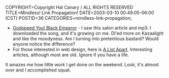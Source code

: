 COPYRIGHT=Copyright Hal Canary / ALL RIGHTS RESERVED
TITLE=Mindless! Link Propagation!
DATE=2003-03-10 00:49:05-06:00 (CST)
POSTID=36
CATEGORIES=mindless-link-propagation;

*   [Godspeed You! Black Emperor](http://salon.com/audio/music/2003/01/07/godspeed/) - I saw this salon article and mp3. I downloaded the song, and it's growing on me. Dl'ed more on Kazaalight and like the moodyness. Am I turning into pretentious bastard? Would anyone notice the difference?
*   For those interested in web design, here is [A List Apart](http://www.alistapart.com/). Interesting articles, although most are old. Ignore if you have a life.

It amazes me how little work I get done on the weekend. Look, it's almost over and I accomplished squat.
